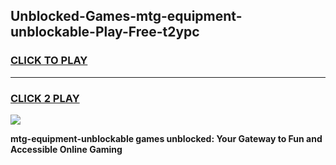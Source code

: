 
## Unblocked-Games-mtg-equipment-unblockable-Play-Free-t2ypc
<h3>
<a href="https://premium76.site?title=mtg-equipment-unblockable&ref=19M">CLICK TO PLAY</a></h3>
<hr>

<h3>
<a href="https://premium76.site?title=mtg-equipment-unblockable&ref=19M">CLICK 2 PLAY</a>
  
</h3>

<a href="https://premium76.site?title=mtg-equipment-unblockable&ref=19M"><img src="https://clearcache.store/games.png"></a>


**mtg-equipment-unblockable games unblocked: Your Gateway to Fun and Accessible Online Gaming**

